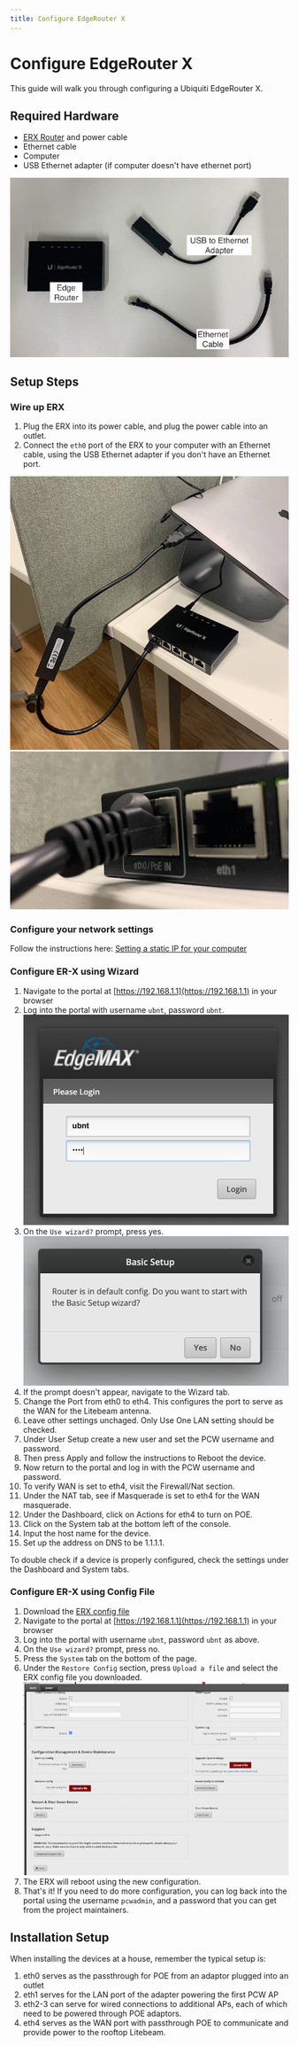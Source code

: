 ```yaml
---
title: Configure EdgeRouter X
---
```


# Configure EdgeRouter X

This guide will walk you through configuring a Ubiquiti EdgeRouter X.

## Required Hardware

- [ERX Router](https://store.ui.com/collections/operator-edgemax-routers/products/edgerouter-x) and power cable
- Ethernet cable
- Computer
- USB Ethernet adapter (if computer doesn't have ethernet port)

![Hardware](../assets/images/erx/hardware.jpg)

## Setup Steps

### Wire up ERX

1. Plug the ERX into its power cable, and plug the power cable into an outlet.
2. Connect the `eth0` port of the ERX to your computer with an Ethernet cable, using the USB Ethernet adapter if you don't have an Ethernet port.

![Ports](../assets/images/erx/wiring.jpeg)
![Ports](../assets/images/erx/eth0.jpeg)

### Configure your network settings

Follow the instructions here: [Setting a static IP for your computer](./static-ip.md)

### Configure ER-X using Wizard

1. Navigate to the portal at [https://192.168.1.1](https://192.168.1.1) in your browser
2. Log into the portal with username `ubnt`, password `ubnt`.
   ![Login](../assets/images/erx/login.jpeg)
4. On the `Use wizard?` prompt, press yes.
   ![Login](../assets/images/erx/wizard.jpeg)
5. If the prompt doesn't appear, navigate to the Wizard tab.
7. Change the Port from eth0 to eth4. This configures the port to serve as the WAN for the Litebeam antenna. 
8. Leave other settings unchaged. Only Use One LAN setting should be checked.
9. Under User Setup create a new user and set the PCW username and password.
10. Then press Apply and follow the instructions to Reboot the device.
11. Now return to the portal and log in with the PCW username and password.
12. To verify WAN is set to eth4, visit the Firewall/Nat section.
13. Under the NAT tab, see if Masquerade is set to eth4 for the WAN masquerade.
14. Under the Dashboard, click on Actions for eth4 to turn on POE.
15. Click on the System tab at the bottom left of the console.
16. Input the host name for the device.
17. Set up the address on DNS to be 1.1.1.1.

To double check if a device is properly configured, check the settings under the Dashboard and System tabs.

### Configure ER-X using Config File

1. Download the [ERX config file](../assets/configs/erx-config.tar.gz)
2. Navigate to the portal at [https://192.168.1.1](https://192.168.1.1) in your browser
3. Log into the portal with username `ubnt`, password `ubnt` as above.
4. On the `Use wizard?` prompt, press no.
5. Press the `System` tab on the bottom of the page.
6. Under the `Restore Config` section, press `Upload a file` and select the ERX config file you downloaded.
   ![Login](../assets/images/erx/system.jpeg)
7. The ERX will reboot using the new configuration.
8. That's it! If you need to do more configuration, you can log back into the portal using the username `pcwadmin`, and a password that you can get from the project maintainers.

## Installation Setup

When installing the devices at a house, remember the typical setup is:

1. eth0 serves as the passthrough for POE from an adaptor plugged into an outlet
2. eth1 serves for the LAN port of the adapter powering the first PCW AP
3. eth2-3 can serve for wired connections to additional APs, each of which need to be powered through POE adaptors.
4. eth4  serves as the WAN port with passthrough POE to communicate and provide power to the rooftop Litebeam. 
   

